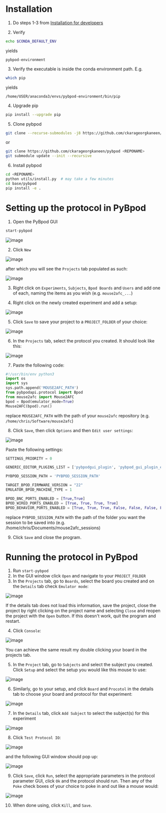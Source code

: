 # Installation

1. Do steps 1-3 from [Installation for developers](https://pybpod.readthedocs.io/en/v1.8.1/getting-started/install.html#installation-for-developers)

2. Verify

```bash
echo $CONDA_DEFAULT_ENV
```

yields

```
pybpod-environment
```

3. Verify the executable is inside the conda environment path. E.g.

```bash
which pip
```

yields

```
/home/USER/anaconda3/envs/pybpod-environment/bin/pip
```

4. Upgrade pip

```bash
pip install --upgrade pip
```

5. Clone pybpod

```bash
git clone --recurse-submodules -j8 https://github.com/ckarageorgkaneen/pybpod <REPONAME>
```

or 

```bash
git clone https://github.com/ckarageorgkaneen/pybpod <REPONAME>
git submodule update --init --recursive
```

6. Install pybpod

```bash
cd <REPONAME>
python utils/install.py  # may take a few minutes
cd base/pybpod
pip install -e .
```

# Setting up the protocol in PyBpod

1. Open the PyBpod GUI

```bash
start-pybpod
```
![image](https://github.com/HenryJFlynn/mouse2afc/assets/130571023/520fb3cd-6d37-4749-9103-3b93f2294cc7)


2. Click `New`

![image](https://github.com/HenryJFlynn/mouse2afc/assets/130571023/b9db7442-3b70-4379-811c-b6fbd115b53c)

after which you will see the `Projects` tab populated as such:

![image](https://github.com/HenryJFlynn/mouse2afc/assets/130571023/e5ecd9dd-013b-47a6-90eb-b1bd28520024)

3. Right click on `Experiments`, `Subjects`, `Bpod Boards` and `Users` and add one of each, naming the items as you wish (e.g. `mouse2afc_...`)

4. Right click on the newly created experiment and add a setup:

![image](https://github.com/HenryJFlynn/mouse2afc/assets/130571023/42b70fd9-c1ad-4cf2-9a0b-0898317c4275)

5. Click `Save` to save your project to a `PROJECT_FOLDER` of your choice:

![image](https://github.com/HenryJFlynn/mouse2afc/assets/130571023/30171cc8-2b02-4a99-8a0a-3651f7266e9e)

6. In the `Projects` tab, select the protocol you created. It should look like this:

![image](https://github.com/HenryJFlynn/mouse2afc/assets/130571023/ec14ca8d-28da-4dc0-a2c5-68ffd833429f)

7. Paste the following code:

```python
#!/usr/bin/env python3
import os
import sys
sys.path.append('MOUSE2AFC_PATH')
from pybpodapi.protocol import Bpod
from mouse2afc import Mouse2AFC
bpod = Bpod(emulator_mode=True)
Mouse2AFC(bpod).run()
```

replace `MOUSE2AFC_PATH` with the path of your `mouse2afc` repository (e.g. `/home/chris/Software/mouse2afc`)

8. Click `Save`, then click `Options` and then `Edit user settings`:

![image](https://github.com/HenryJFlynn/mouse2afc/assets/130571023/1f972368-d0bc-47d6-8718-40f27c3ab29b)

Paste the following settings:

```python
SETTINGS_PRIORITY = 0

GENERIC_EDITOR_PLUGINS_LIST = ['pybpodgui_plugin', 'pybpod_gui_plugin_emulator']

PYBPOD_SESSION_PATH = 'PYBPOD_SESSION_PATH' 

TARGET_BPOD_FIRMWARE_VERSION = "22"
EMULATOR_BPOD_MACHINE_TYPE = 1

BPOD_BNC_PORTS_ENABLED = [True,True]
BPOD_WIRED_PORTS_ENABLED = [True, True, True, True]
BPOD_BEHAVIOR_PORTS_ENABLED = [True, True, True, False, False, False, False, False]
```

replace `PYBPOD_SESSION_PATH` with the path of the folder you want the session to be saved into (e.g. /home/chris/Documents/mouse2afc_sessions)

9. Click `Save` and close the program.

# Running the protocol in PyBpod

1. Run `start-pybpod`
2. In the GUI window click `Open` and navigate to your `PROJECT_FOLDER`
3. In the `Projects` tab, go to `Boards`, select the board you created and on the `Details` tab check `Emulator mode`:

![image](https://github.com/HenryJFlynn/mouse2afc/assets/130571023/7809599d-46c5-4739-a510-5864528de451)

If the details tab does not load this information, save the project, close the project by right clicking on the project name and selecting `Close` and reopen the project with the `Open` button. If this doesn't work, quit the program and restart. 

4. Click `Console`:

![image](https://github.com/HenryJFlynn/mouse2afc/assets/130571023/f45ca25c-d40c-445d-95c0-a035906b040f)

You can achieve the same result my double clicking your board in the projects tab.

5. In the `Project` tab, go to `Subjects` and select the subject you created. Click `Setup` and select the setup you would like this mouse to use:

![image](https://github.com/HenryJFlynn/mouse2afc/assets/130571023/84446c72-5937-4bf5-8560-7803e965e5f6)

6. Similarly, go to your setup, and click `Board` and `Procotol` in the details tab to choose your board and protocol for that experiment:

![image](https://github.com/HenryJFlynn/mouse2afc/assets/130571023/3d1c80de-2167-493e-9109-680f7dbce6d7)

7. In the `Details` tab, click `Add Subject` to select the subject(s) for this experiment

![image](https://github.com/HenryJFlynn/mouse2afc/assets/130571023/06ecbe8c-5bf7-43ac-a276-2811031674c6)

8. Click `Test Protocol IO`:

![image](https://github.com/HenryJFlynn/mouse2afc/assets/130571023/73be05f0-3e50-4502-a6b0-262d61112716)

and the following GUI window should pop up:

![image](https://github.com/HenryJFlynn/mouse2afc/assets/130571023/5e342cfb-a4fa-4bab-8282-5acb75497535)

9. Click `Save`, click `Run`, select the appropriate parameters in the protocol parameter GUI, click `Ok` and the protocol should run. Then any of the `Poke` check boxes of your choice to poke in and out like a mouse would:

![image](https://github.com/HenryJFlynn/mouse2afc/assets/130571023/b3d15233-307a-4d39-b265-526eb7508ab7)

10. When done using, click `Kill`, and `Save`.
